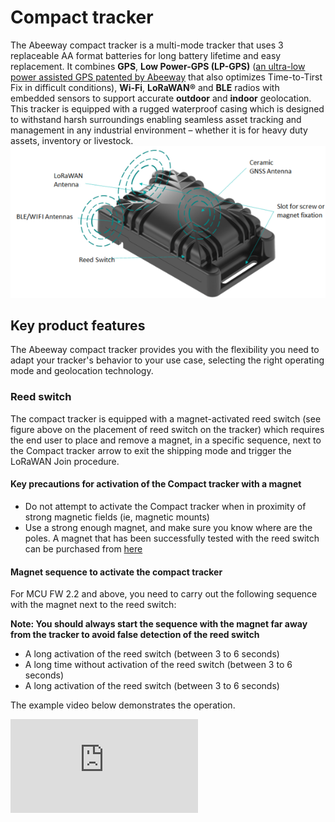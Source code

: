 # Compact tracker
The Abeeway compact tracker is a multi-mode tracker that uses 3 replaceable AA format batteries for long battery lifetime and easy replacement. It combines **GPS**, **Low Power-GPS (LP-GPS)** ([an ultra-low power assisted GPS patented by Abeeway](https://www.abeeway.com/technology/) that also optimizes Time-to-Tirst Fix in difficult conditions), **Wi-Fi**, **LoRaWAN®** and **BLE** radios with embedded sensors to support accurate **outdoor** and **indoor** geolocation.<br/>
This tracker is equipped with a rugged waterproof casing which is designed to withstand harsh surroundings enabling seamless asset tracking and management in any industrial environment – whether it is for heavy duty assets, inventory or livestock.
<img src="./images/CompactTrackerPlacement_594x286.png" border="0" />
## Key product features
The Abeeway compact tracker provides you with the flexibility you need to adapt your tracker's behavior to your use case, selecting the right operating mode and geolocation technology.
### Reed switch<br/>
The compact tracker is equipped with a magnet-activated reed switch (see figure above on the placement of reed switch on the tracker) which requires the end user to place and remove a magnet, in a specific sequence, next to the Compact tracker arrow to exit the shipping mode and trigger the LoRaWAN Join procedure.<br/>

#### Key precautions for activation of the Compact tracker with a magnet<br/>
* Do not attempt to activate the Compact tracker when in proximity of strong magnetic fields (ie, magnetic mounts)
* Use a strong enough magnet, and make sure you know where are the poles. A magnet that has been successfully tested with the reed switch can be purchased from [here](https://market.thingpark.com/abeeway-compact-tracker-magnets-reed-switch.html)

#### Magnet sequence to activate the compact tracker<br/>
For MCU FW 2.2 and above, you need to carry out the following sequence with the magnet next to the reed switch:

**Note: You should always start the sequence with the magnet far away from the tracker to avoid false detection of the reed switch**
* A long activation of the reed switch (between 3 to 6 seconds)
* A long time without activation of the reed switch (between 3 to 6 seconds)
* A long activation of the reed switch (between 3 to 6 seconds)

The example video below demonstrates the operation.
<html><iframe type="text/html" frameborder="0" allowfullscreen="1" src="https://www.youtube.com/embed/2t8zI3cbfys?" height="150px" width="300px"/></html>

### Multiple operating modes

* **Shipping**: The tracker is set to Shipping mode when leaving the factory, for safe transport and minimum power consumption. You need to activate it before first use as outlined above.
* **Motion tracking** : Tracker reports real-time position only when motion is detected. This is the default configuration that you can discover applying instructions given in this guide.
* **Permanent tracking** : Tracker reports periodic real time positions.
* **Start/End motion tracking** : Tracker reports positions only at the start and end events of the motion.
* **Position on-demand** : Tracker sends its position only when requested from the end-user (very low power operating mode). The position request can be made from the geolocation backend platform.
* **Activity tracking** : Monitor activity rate with embedded sensors.
* **Standby** : The tracker sends periodically short LoRaWAN® messages, called heartbeat, at the configured interval. This provides periodic slots during which it is possible to send LoRaWAN commands to the tracker, such as configuration commands or on-demand positions (using the configuration set for "side operations"). For more information, see [Abeeway Trackers Reference Guide](/D-Reference/DocLibrary_R/#TrackersRefGuide).

### Geolocation technologies
* **GPS** : For **precise outdoor** positioning
* **Low Power-GPS (LP-GPS)** : For **power-efficient outdoor** and **daylight indoor** positioning
LP-GPS is an assisted-GPS technology optimized specifically for LPWAN networks, patented by Abeeway. It dramatically reduces Time to First Fix, even in poor radio conditions, and results in much **improved battery lifetime**, particularly for indoor/outdoor mixed use cases when the GPS frequently gets out of sync or operates in low SNR conditions.
* **Wi-Fi** : For **indoor** and **outdoor** location services in **urban areas**
It leverages the Wi-Fi access point scanning capabilities of the compact tracker.
* **BLE** : For indoor location, for example as complement to WiFi to precisely spot specific locations, for coarse location in a building (to identify rooms or danger/forbidden zones) or as main indoor location technology using server-side triangulation (provided by ThingPark X Location Engine)

### Other features
* **Temperature** monitoring
* **LoRaWAN® Class A radio**
* Dust-proof and waterproof ( **IP65** )

### Standards and certifications
* LoRa Alliance: EU868, US915, AS923
* Radio: EC, FCC, IC, TELEC
* ATEX zone 2 (ordering option).
* The latest information on certification can be found [here](/D-Reference/DocLibrary_R/#abeeway-trackers-certifications).
Abeeway power consumption estimation tool can be found [here](/D-Reference/DocLibrary_R/#abeeway-trackers) to estimate the battery lifetime in different environments.
::: warning WARNING
 The tracker is resistant to water but must never be placed either fully/partially submerged in water or under the influence of high pressure water spray jets for significantly long periods of time. To avoid water entering in the casing, the tracker must not be placed upside down. The warranty of the tracker is avoid if used incorrectly.
:::
